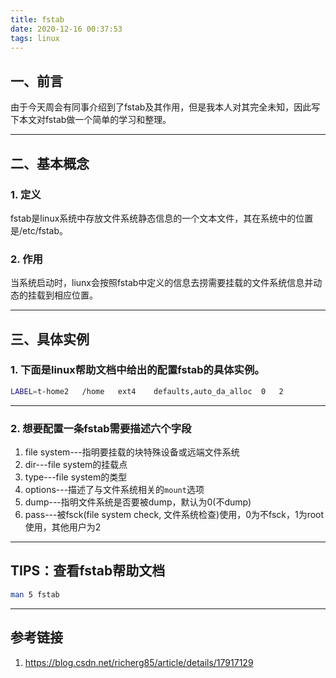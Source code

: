 ```yaml
---
title: fstab
date: 2020-12-16 00:37:53
tags: linux
---
```


## 一、前言

由于今天周会有同事介绍到了fstab及其作用，但是我本人对其完全未知，因此写下本文对fstab做一个简单的学习和整理。

---
## 二、基本概念

### 1. 定义

fstab是linux系统中存放文件系统静态信息的一个文本文件，其在系统中的位置是/etc/fstab。

### 2. 作用

当系统启动时，liunx会按照fstab中定义的信息去捞需要挂载的文件系统信息并动态的挂载到相应位置。

---

## 三、具体实例

### 1. 下面是linux帮助文档中给出的配置fstab的具体实例。

```bash
LABEL=t-home2   /home   ext4    defaults,auto_da_alloc  0   2
```
---

### 2. 想要配置一条fstab需要描述六个字段  
1. file system---指明要挂载的块特殊设备或远端文件系统   
2. dir---file system的挂载点  
3. type---file system的类型  
4. options---描述了与文件系统相关的```mount```选项  
5. dump---指明文件系统是否要被dump，默认为0(不dump)  
6. pass---被fsck(file system check, 文件系统检查)使用，0为不fsck，1为root使用，其他用户为2



---

## TIPS：查看fstab帮助文档

```bash
man 5 fstab
```

---


## 参考链接

1. https://blog.csdn.net/richerg85/article/details/17917129

